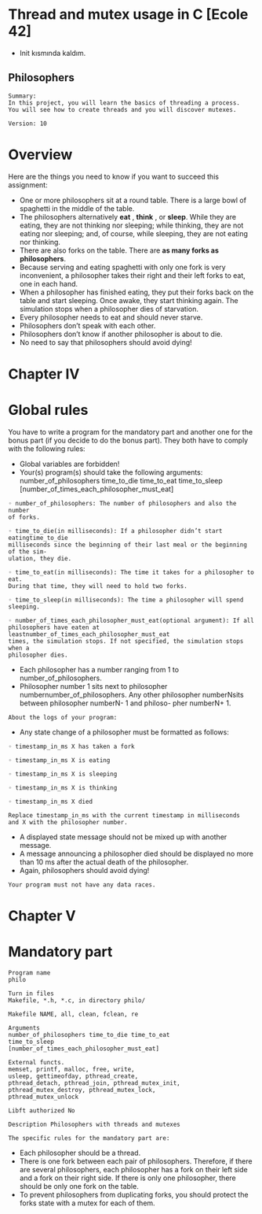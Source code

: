 # Thread and mutex usage in C [Ecole 42]

* Init kısmında kaldım.



## Philosophers

```
Summary:
In this project, you will learn the basics of threading a process.
You will see how to create threads and you will discover mutexes.
```
```
Version: 10
```

# Overview

Here are the things you need to know if you want to succeed this assignment:

- One or more philosophers sit at a round table.
    There is a large bowl of spaghetti in the middle of the table.
- The philosophers alternatively **eat** , **think** , or **sleep**.
    While they are eating, they are not thinking nor sleeping;
    while thinking, they are not eating nor sleeping;
    and, of course, while sleeping, they are not eating nor thinking.
- There are also forks on the table. There are **as many forks as philosophers**.
- Because serving and eating spaghetti with only one fork is very inconvenient, a
    philosopher takes their right and their left forks to eat, one in each hand.
- When a philosopher has finished eating, they put their forks back on the table and
    start sleeping. Once awake, they start thinking again. The simulation stops when
    a philosopher dies of starvation.
- Every philosopher needs to eat and should never starve.
- Philosophers don’t speak with each other.
- Philosophers don’t know if another philosopher is about to die.
- No need to say that philosophers should avoid dying!


# Chapter IV

# Global rules

You have to write a program for the mandatory part and another one for the bonus part
(if you decide to do the bonus part). They both have to comply with the following rules:

- Global variables are forbidden!
- Your(s) program(s) should take the following arguments:
    number_of_philosophers
    time_to_die
    time_to_eat
    time_to_sleep
    [number_of_times_each_philosopher_must_eat]

```
◦ number_of_philosophers: The number of philosophers and also the number
of forks.
```
```
◦ time_to_die(in milliseconds): If a philosopher didn’t start eatingtime_to_die
milliseconds since the beginning of their last meal or the beginning of the sim-
ulation, they die.
```
```
◦ time_to_eat(in milliseconds): The time it takes for a philosopher to eat.
During that time, they will need to hold two forks.
```
```
◦ time_to_sleep(in milliseconds): The time a philosopher will spend sleeping.
```
```
◦ number_of_times_each_philosopher_must_eat(optional argument): If all
philosophers have eaten at leastnumber_of_times_each_philosopher_must_eat
times, the simulation stops. If not specified, the simulation stops when a
philosopher dies.
```
- Each philosopher has a number ranging from 1 to number_of_philosophers.
- Philosopher number 1 sits next to philosopher numbernumber_of_philosophers.
    Any other philosopher numberNsits between philosopher numberN- 1 and philoso-
    pher numberN+ 1.

```
About the logs of your program:
```
- Any state change of a philosopher must be formatted as follows:

```
◦ timestamp_in_ms X has taken a fork
```
```
◦ timestamp_in_ms X is eating
```
```
◦ timestamp_in_ms X is sleeping
```
```
◦ timestamp_in_ms X is thinking
```
```
◦ timestamp_in_ms X died
```
```
Replace timestamp_in_ms with the current timestamp in milliseconds
and X with the philosopher number.
```
- A displayed state message should not be mixed up with another message.
- A message announcing a philosopher died should be displayed no more than 10 ms
    after the actual death of the philosopher.
- Again, philosophers should avoid dying!

```
Your program must not have any data races.
```

# Chapter V

# Mandatory part

```
Program name 
philo

Turn in files
Makefile, *.h, *.c, in directory philo/

Makefile NAME, all, clean, fclean, re

Arguments
number_of_philosophers time_to_die time_to_eat
time_to_sleep
[number_of_times_each_philosopher_must_eat]

External functs. 
memset, printf, malloc, free, write,
usleep, gettimeofday, pthread_create,
pthread_detach, pthread_join, pthread_mutex_init,
pthread_mutex_destroy, pthread_mutex_lock,
pthread_mutex_unlock

Libft authorized No

Description Philosophers with threads and mutexes
```
```
The specific rules for the mandatory part are:
```
- Each philosopher should be a thread.
- There is one fork between each pair of philosophers. Therefore, if there are several
    philosophers, each philosopher has a fork on their left side and a fork on their right
    side. If there is only one philosopher, there should be only one fork on the table.
- To prevent philosophers from duplicating forks, you should protect the forks state
    with a mutex for each of them.


